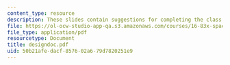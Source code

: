```yaml
---
content_type: resource
description: These slides contain suggestions for completing the class project.
file: https://ol-ocw-studio-app-qa.s3.amazonaws.com/courses/16-83x-space-systems-engineering-spring-2002-spring-2003/50b21afedacf857602a679d7820251e9_designdoc.pdf
file_type: application/pdf
resourcetype: Document
title: designdoc.pdf
uid: 50b21afe-dacf-8576-02a6-79d7820251e9
---
```


